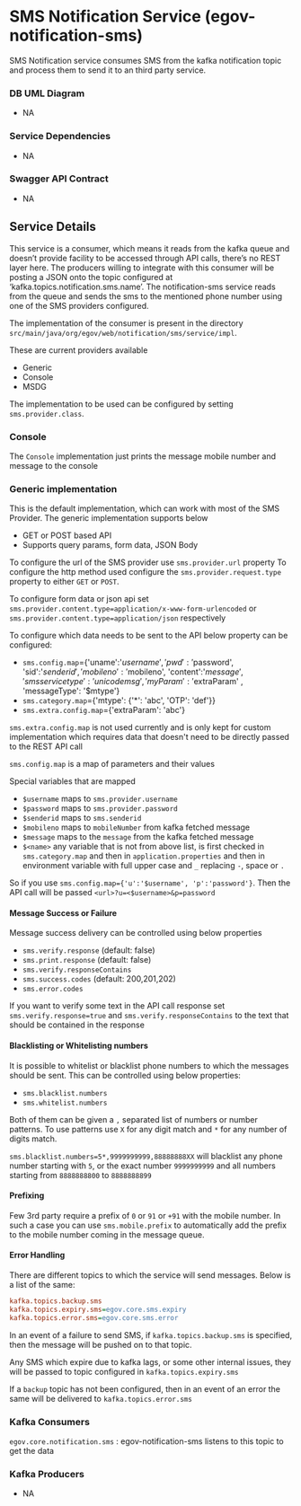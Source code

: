 # SMS Notification Service (egov-notification-sms)

SMS Notification service consumes SMS from the kafka notification topic and process them to send it to an third party service.

### DB UML Diagram

- NA

### Service Dependencies
- NA

### Swagger API Contract

- NA

## Service Details

This service is a consumer, which means it reads from the kafka queue and doesn’t provide facility to be accessed through API calls, there’s no REST layer here. The producers willing to integrate with this consumer will be posting a JSON  onto the topic configured at ‘kafka.topics.notification.sms.name’.
The notification-sms service reads from the queue and sends the sms to the mentioned phone number using one of the SMS providers configured. 

The implementation of the consumer is present in the directory `src/main/java/org/egov/web/notification/sms/service/impl`.

These are current providers available
- Generic
- Console
- MSDG

The implementation to be used can be configured by setting `sms.provider.class`. 

### Console

The `Console` implementation just prints the message mobile number and message to the console

### Generic implementation

This is the default implementation, which can work with most of the SMS Provider. The generic implementation supports below
- GET or POST based API
- Supports query params, form data, JSON Body

To configure the url of the SMS provider use `sms.provider.url` property
To configure the http method used configure the `sms.provider.request.type` property to either `GET` or `POST`.

To configure form data or json api set `sms.provider.content.type=application/x-www-form-urlencoded` or `sms.provider.content.type=application/json` respectively

To configure which data needs to be sent to the API below property can be configured:

- `sms.config.map`={'uname':'$username', 'pwd': '$password', 'sid':'$senderid', 'mobileno':'$mobileno', 'content':'$message', 'smsservicetype':'unicodemsg', 'myParam': '$extraParam' , 'messageType': '$mtype'}
- `sms.category.map`={'mtype': {'*': 'abc', 'OTP': 'def'}}
- `sms.extra.config.map`={'extraParam': 'abc'}

`sms.extra.config.map` is not used currently and is only kept for custom implementation which requires data that doesn't need to be directly passed to the REST API call

`sms.config.map` is a map of parameters and their values

Special variables that are mapped

- `$username` maps to `sms.provider.username`
- `$password` maps to `sms.provider.password`
- `$senderid` maps to `sms.senderid`
- `$mobileno` maps to `mobileNumber` from kafka fetched message
- `$message` maps to the `message` from the kafka fetched message
- `$<name>` any variable that is not from above list, is first checked in `sms.category.map` and then in `application.properties` and then in environment variable with full upper case and `_` replacing `-`, space or `.`

So if you use `sms.config.map={'u':'$username', 'p':'password'}`. Then the API call will be passed `<url>?u=<$username>&p=password`


#### Message Success or Failure

Message success delivery can be controlled using below properties
- `sms.verify.response` (default: false)
- `sms.print.response` (default: false)
- `sms.verify.responseContains`
- `sms.success.codes` (default: 200,201,202)
- `sms.error.codes`

If you want to verify some text in the API call response set `sms.verify.response=true` and `sms.verify.responseContains` to the text that should be contained in the response


#### Blacklisting or Whitelisting numbers

It is possible to whitelist or blacklist phone numbers to which the messages should be sent. This can be controlled using below properties:

- `sms.blacklist.numbers`
- `sms.whitelist.numbers`

Both of them can be given a `,` separated list of numbers or number patterns. To use patterns use `X` for any digit match and `*` for any number of digits match.

`sms.blacklist.numbers=5*,9999999999,88888888XX` will blacklist any phone number starting with `5`, or the exact number `9999999999` and all numbers starting from `8888888800` to `8888888899`

#### Prefixing

Few 3rd party require a prefix of `0` or `91` or `+91` with the mobile number. In such a case you can use `sms.mobile.prefix` to automatically add the prefix to the mobile number coming in the message queue.

#### Error Handling

There are different topics to which the service will send messages. Below is a list of the same:

```ini
kafka.topics.backup.sms
kafka.topics.expiry.sms=egov.core.sms.expiry
kafka.topics.error.sms=egov.core.sms.error
```

In an event of a failure to send SMS, if `kafka.topics.backup.sms` is specified, then the message will be pushed on to that topic.

Any SMS which expire due to kafka lags, or some other internal issues, they will be passed to topic configured in `kafka.topics.expiry.sms`

If a `backup` topic has not been configured, then in an event of an error the same will be delivered to `kafka.topics.error.sms`

### Kafka Consumers
`egov.core.notification.sms` : egov-notification-sms listens to this topic to get the data


### Kafka Producers

- NA

